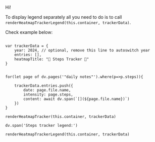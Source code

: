 Hi!

To display legend separately all you need to do is to call `renderHeatmapTrackerLegend(this.container, trackerData)`.

Check example below:

```dataviewjs

var trackerData = {
    year: 2024, // optional, remove this line to autoswitch year
    entries: [],
    heatmapTitle: "👣 Steps Tracker 👣"
}

 
for(let page of dv.pages('"daily notes"').where(p=>p.steps)){

    trackerData.entries.push({
        date: page.file.name,
        intensity: page.steps,
        content: await dv.span(`[](${page.file.name})`)
    })  
}

renderHeatmapTracker(this.container, trackerData)

dv.span('Steps tracker legend:')

renderHeatmapTrackerLegend(this.container, trackerData)
```